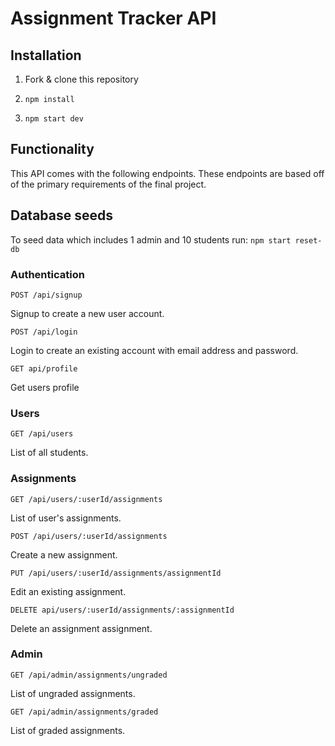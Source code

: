 # Assignment Tracker API

## Installation

1. Fork & clone this repository

1. `npm install`

1. `npm start dev`

## Functionality
This API comes with the following endpoints. These endpoints are based off of the primary requirements of the final project.

## Database seeds
To seed data which includes 1 admin and 10 students run:
`npm start reset-db`

### Authentication

```
POST /api/signup
```
Signup to create a new user account.

```
POST /api/login
```
Login to create an existing account with email address and password.

```
GET api/profile
```
Get users profile

### Users

```
GET /api/users
```
List of all students.

### Assignments

```
GET /api/users/:userId/assignments
```
List of user's assignments.

```
POST /api/users/:userId/assignments
```
Create a new assignment.

```
PUT /api/users/:userId/assignments/assignmentId
```
Edit an existing assignment.

```
DELETE api/users/:userId/assignments/:assignmentId
```
Delete an assignment assignment.

### Admin

```
GET /api/admin/assignments/ungraded
```
List of ungraded assignments.

```
GET /api/admin/assignments/graded
```
List of graded assignments.
